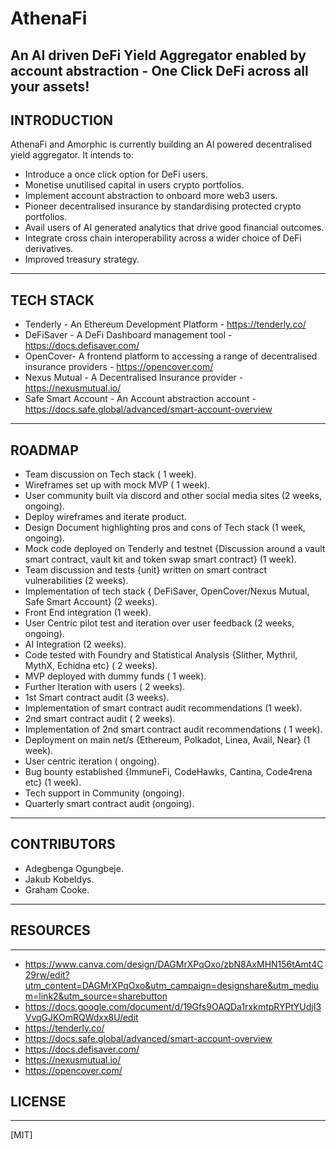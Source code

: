 # AthenaFi
An AI driven DeFi Yield Aggregator enabled by account abstraction - One Click DeFi across all your assets!
-----------------------------------------------------------------

## INTRODUCTION
AthenaFi and Amorphic is currently building an AI powered decentralised yield aggregator. It intends to:
+ Introduce a once click option for DeFi users.
+ Monetise unutilised capital in users crypto portfolios.
+ Implement account abstraction to onboard more web3 users.
+ Pioneer decentralised insurance by standardising protected crypto portfolios.
+ Avail users of AI generated analytics that drive good financial outcomes.
+ Integrate cross chain interoperability across a wider choice of DeFi derivatives.
+ Improved treasury strategy.
----------------------------------------------------------------------------------

## TECH STACK
+ Tenderly - An Ethereum Development Platform - https://tenderly.co/
+ DeFiSaver - A DeFi Dashboard management tool - https://docs.defisaver.com/
+ OpenCover- A frontend platform to accessing a range of decentralised insurance providers - https://opencover.com/
+ Nexus Mutual - A Decentralised Insurance provider - https://nexusmutual.io/
+ Safe Smart Account - An Account abstraction account - https://docs.safe.global/advanced/smart-account-overview
----------------------------------------------------------

## ROADMAP
+ Team discussion on Tech stack ( 1 week).
+ Wireframes set up with mock MVP ( 1 week).
+ User community built via discord and other social media sites (2 weeks, ongoing).
+ Deploy wireframes and iterate product.
+ Design Document highlighting pros and cons of Tech stack (1 week, ongoing).
+ Mock code deployed on Tenderly and testnet {Discussion around a vault smart contract, vault kit and token swap smart contract} (1 week).
+ Team discussion and tests {unit} written on smart contract vulnerabilities (2 weeks).
+ Implementation of tech stack { DeFiSaver, OpenCover/Nexus Mutual, Safe Smart Account} (2 weeks).
+ Front End integration (1 week).
+ User Centric pilot test and iteration over user feedback (2 weeks, ongoing).
+ AI Integration (2 weeks).
+ Code tested with Foundry and Statistical Analysis {Slither, Mythril, MythX, Echidna etc}  ( 2 weeks).
+ MVP deployed with dummy funds ( 1 week).
+ Further Iteration with users ( 2 weeks).
+ 1st Smart contract audit (3 weeks).
+ Implementation of smart contract audit recommendations (1 week).
+ 2nd smart contract audit ( 2 weeks).
+ Implementation of 2nd smart contract audit recommendations ( 1 week).
+ Deployment on main net/s {Ethereum, Polkadot, Linea, Avail, Near} (1 week).
+ User centric iteration ( ongoing).
+ Bug bounty established {ImmuneFi, CodeHawks, Cantina, Code4rena etc} (1 week).
+ Tech support in Community (ongoing).
+ Quarterly smart contract audit (ongoing).
--------------------------------

## CONTRIBUTORS
+ Adegbenga Ogungbeje.
+ Jakub Kobeldys.
+ Graham Cooke.
----------------------

## RESOURCES
------------
+ https://www.canva.com/design/DAGMrXPqOxo/zbN8AxMHN156tAmt4C29rw/edit?utm_content=DAGMrXPqOxo&utm_campaign=designshare&utm_medium=link2&utm_source=sharebutton
+ https://docs.google.com/document/d/19Gfs9OAQDa1rxkmtpRYPtYUdjI3VvqGJKOmRQWdxx8U/edit
+ https://tenderly.co/
+ https://docs.safe.global/advanced/smart-account-overview
+ https://docs.defisaver.com/
+ https://nexusmutual.io/
+ https://opencover.com/

## LICENSE
----------
[MIT]



